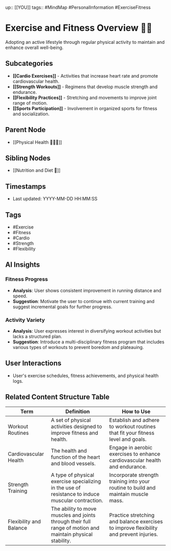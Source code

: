 
up:: [[YOU]]
tags:: #MindMap #PersonalInformation #ExerciseFitness

# Exercise and Fitness Overview 🏋️‍♀️

Adopting an active lifestyle through regular physical activity to maintain and enhance overall well-being.

## Subcategories
- **[[Cardio Exercises]]** - Activities that increase heart rate and promote cardiovascular health.
- **[[Strength Workouts]]** - Regimens that develop muscle strength and endurance.
- **[[Flexibility Practices]]** - Stretching and movements to improve joint range of motion.
- **[[Sports Participation]]** - Involvement in organized sports for fitness and socialization.

## Parent Node
- [[Physical Health 🧘🏻‍♂️]]

## Sibling Nodes
- [[Nutrition and Diet 🍏]]

## Timestamps
- Last updated: YYYY-MM-DD HH:MM:SS

## Tags
- #Exercise
- #Fitness
- #Cardio
- #Strength
- #Flexibility

## AI Insights
### Fitness Progress
- **Analysis**: User shows consistent improvement in running distance and speed.
- **Suggestion**: Motivate the user to continue with current training and suggest incremental goals for further progress.

### Activity Variety
- **Analysis**: User expresses interest in diversifying workout activities but lacks a structured plan.
- **Suggestion**: Introduce a multi-disciplinary fitness program that includes various types of workouts to prevent boredom and plateauing.

## User Interactions
- User's exercise schedules, fitness achievements, and physical health logs.


## Related Content Structure Table
| Term | Definition | How to Use |
| --- | --- | --- |
| Workout Routines | A set of physical activities designed to improve fitness and health. | Establish and adhere to workout routines that fit your fitness level and goals. |
| Cardiovascular Health | The health and function of the heart and blood vessels. | Engage in aerobic exercises to enhance cardiovascular health and endurance. |
| Strength Training | A type of physical exercise specializing in the use of resistance to induce muscular contraction. | Incorporate strength training into your routine to build and maintain muscle mass. |
| Flexibility and Balance | The ability to move muscles and joints through their full range of motion and maintain physical stability. | Practice stretching and balance exercises to improve flexibility and prevent injuries. |

